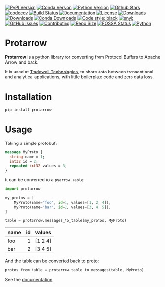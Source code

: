 [![PyPI Version][pypi-image]][pypi-url]
[![Conda Version][conda-image]][conda-url]
[![Python Version][versions-image]][versions-url]
[![Github Stars][stars-image]][stars-url]
[![codecov][codecov-image]][codecov-url]
[![Build Status][build-image]][build-url]
[![Documentation][doc-image]][doc-url]
[![License][license-image]][license-url]
[![Downloads][downloads-image]][downloads-url]
[![Downloads][downloads-month-image]][downloads-month-url]
[![Conda Downloads][downloads-conda-image]][downloads-conda-url]
[![Code style: black][codestyle-image]][codestyle-url]
[![snyk][snyk-image]][snyk-url]
[![GitHub issues][github-issues-image]][github-issues-url]
[![Contributing][contributing-image]][contributing-url]
[![Repo Size](https://img.shields.io/github/repo-size/tradewelltech/protarrow)][repo-size-url]
[![FOSSA Status][fossa-image]][fossa-url]
[![Python][python-image]][python-url]


# Protarrow

**Protarrow** is a python library for converting from Protocol Buffers to Apache Arrow and back.

It is used at [Tradewell Technologies](https://www.tradewelltech.co/), 
to share data between transactional and analytical applications,
with little boilerplate code and zero data loss.

# Installation

```shell
pip install protarrow
```

# Usage

Taking a simple protobuf:

```protobuf
message MyProto {
  string name = 1;
  int32 id = 2;
  repeated int32 values = 3;
}
```

It can be converted to a `pyarrow.Table`:

```python
import protarrow

my_protos = [
    MyProto(name="foo", id=1, values=[1, 2, 4]),
    MyProto(name="bar", id=2, values=[3, 4, 5]),
]

table = protarrow.messages_to_table(my_protos, MyProto)
```


| name   |   id | values   |
|:-------|-----:|:---------|
| foo    |    1 | [1 2 4]  |
| bar    |    2 | [3 4 5]  |

And the table can be converted back to proto:

```python
protos_from_table = protarrow.table_to_messages(table, MyProto)
```

See the [documentation](https://protarrow.readthedocs.io/en/latest/)


<!-- Badges: -->

[pypi-image]: https://img.shields.io/pypi/v/protarrow
[pypi-url]: https://pypi.org/project/protarrow/
[conda-image]: https://img.shields.io/conda/vn/conda-forge/protarrow.svg
[conda-url]: https://prefix.dev/channels/conda-forge/packages/protarrow
[build-image]: https://github.com/tradewelltech/protarrow/actions/workflows/ci.yaml/badge.svg
[build-url]: https://github.com/tradewelltech/protarrow/actions/workflows/ci.yaml
[stars-image]: https://img.shields.io/github/stars/tradewelltech/protarrow
[stars-url]: https://github.com/tradewelltech/protarrow
[versions-image]: https://img.shields.io/pypi/pyversions/protarrow
[versions-url]: https://pypi.org/project/protarrow/
[doc-image]: https://readthedocs.org/projects/protarrow/badge/?version=latest
[doc-url]: https://protarrow.readthedocs.io/en/latest/?badge=latest
[license-image]: http://img.shields.io/:license-Apache%202-blue.svg
[license-url]: https://github.com/tradewelltech/protarrow/blob/master/LICENSE
[codecov-image]: https://codecov.io/gh/tradewelltech/protarrow/branch/master/graph/badge.svg?token=XMFH27IL70
[codecov-url]: https://codecov.io/gh/tradewelltech/protarrow
[downloads-image]: https://pepy.tech/badge/protarrow
[downloads-url]: https://static.pepy.tech/badge/protarrow
[downloads-month-image]: https://pepy.tech/badge/protarrow/month
[downloads-month-url]: https://static.pepy.tech/badge/protarrow/month
[downloads-conda-image]: https://img.shields.io/conda/dn/conda-forge/protarrow.svg?label=Conda%20downloads
[downloads-conda-url]: https://anaconda.org/conda-forge/protarrow
[codestyle-image]: https://img.shields.io/badge/code%20style-black-000000.svg
[codestyle-url]: https://github.com/ambv/black
[snyk-image]: https://snyk.io/advisor/python/protarrow/badge.svg
[snyk-url]: https://snyk.io/advisor/python/protarrow
[github-issues-image]: https://img.shields.io/badge/issue_tracking-github-blue.svg
[github-issues-url]: https://github.com/tradewelltech/protarrow/issues
[contributing-image]: https://img.shields.io/badge/PR-Welcome-%23FF8300.svg?
[contributing-url]: https://protarrow.readthedocs.io/en/latest/contributing/
[python-image]: https://img.shields.io/badge/python-3670A0?style=for-the-badge&logo=python&logoColor=ffdd54
[python-url]: https://www.python.org/
[repo-size-image]: https://img.shields.io/github/repo-size/tradewelltech/protarrow
[repo-size-url]: https://github.com/tradewelltech/protarrow
[fossa-image]: https://app.fossa.com/api/projects/git%2Bgithub.com%2Ftradewelltech%2Fprotarrow.svg?type=shield
[fossa-url]: https://app.fossa.com/projects/git%2Bgithub.com%2Ftradewelltech%2protarrow?ref=badge_shield
